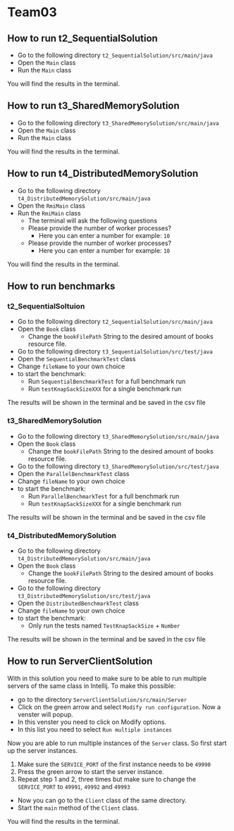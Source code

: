 # Team03

## How to run t2_SequentialSolution

- Go to the following directory `t2_SequentialSolution/src/main/java`
- Open the `Main` class
- Run the `Main` class

You will find the results in the terminal.

## How to run t3_SharedMemorySolution

- Go to the following directory `t3_SharedMemorySolution/src/main/java`
- Open the `Main` class
- Run the `Main` class

You will find the results in the terminal.

## How to run t4_DistributedMemorySolution

- Go to the following directory `t4_DistributedMemorySolution/src/main/java`
- Open the `RmiMain` class
- Run the `RmiMain` class
  - The terminal will ask the following questions
  - Please provide the number of worker processes?
    - Here you can enter a number for example: `10`
  - Please provide the number of worker processes?
    - Here you can enter a number for example: `10`

You will find the results in the terminal.

## How to run benchmarks 

### t2_SequentialSoltuion

- Go to the following directory `t2_SequentialSolution/src/main/java`
- Open the `Book` class
  - Change the `bookFilePath` String to the desired amount of books resource file.
- Go to the following directory `t3_SequentialSolution/src/test/java`
- Open the `SequentialBenchmarkTest` class
- Change `fileName` to your own choice
- to start the benchmark:
  - Run `SequentialBenchmarkTest` for a full benchmark run
  - Run `testKnapSackSizeXXX` for a single benchmark run 

The results will be shown in the terminal and be saved in the csv file

### t3_SharedMemorySolution

- Go to the following directory `t3_SharedMemorySolution/src/main/java`
- Open the `Book` class
  - Change the `bookFilePath` String to the desired amount of books resource file.
- Go to the following directory `t3_SharedMemorySolution/src/test/java`
- Open the `ParallelBenchmarkTest` class
- Change `fileName` to your own choice
- to start the benchmark:
  - Run `ParallelBenchmarkTest` for a full benchmark run
  - Run `testKnapSackSizeXXX` for a single benchmark run

The results will be shown in the terminal and be saved in the csv file

### t4_DistributedMemorySolution

- Go to the following directory `t4_DistributedMemorySolution/src/main/java`
- Open the `Book` class
  - Change the `bookFilePath` String to the desired amount of books resource file.
- Go to the following directory `t3_DistributedMemorySolution/src/test/java`
- Open the `DistributedBenchmarkTest` class
- Change `fileName` to your own choice
- to start the benchmark:
  - Only run the tests named `TestKnapSackSize` + `Number`

The results will be shown in the terminal and be saved in the csv file

## How to run ServerClientSolution

With in this solution you need to make sure to be able to run multiple servers of the same class in Intellij.
To make this possible:

- go to the directory `ServerClientSolution/src/main/Server`
- Click on the green arrow and select `Modify run configuration`. Now a venster will popup.
- In this venster you need to click on Modify options.
- In this list you need to select `Run multiple instances`

Now you are able to run multiple instances of the `Server` class. So first start up the server instances.

1. Make sure the `SERVICE_PORT` of the first instance needs to be `49990`
2. Press the green arrow to start the server instance.
3. Repeat step 1 and 2, three times but make sure to change the `SERVICE_PORT` to `49991`, `49992` and `49993`

- Now you can go to the `Client` class of the same directory.
- Start the `main` method of the `Client` class.

You will find the results in the terminal.
